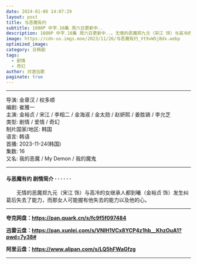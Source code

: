 ```yaml
---
date: 2024-01-06 14:07:29
layout: post
title: 与恶魔有约
subtitle: 1080P 中字.16集 周六日更新中..
description: 1080P 中字.16集 周六日更新中..。无情的恶魔郑九元（宋江 饰）与高冷的女继承人都到曦（金裕贞 饰）发生纠葛后失去了能力，而那女人可能握有他失去的能力以及他的心...
image: https://cdn-us.imgs.moe/2023/11/26/与恶魔有约_Vt9vW5jBdx.webp
optimized_image: 
category: 日韩剧
tags:
  - 剧情
  - 奇幻
author: 对酒当歌
paginate: true
---
```

---

导演: 金章汉 / 权多顺  
编剧: 崔雅一  
主演: 金裕贞 / 宋江 / 李相二 / 金海淑 / 金太勋 / 赵妍熙 / 姜胜镐 / 李允芝  
类型: 剧情 / 爱情 / 奇幻  
制片国家/地区: 韩国  
语言: 韩语  
首播: 2023-11-24(韩国)  
集数: 16  
又名: 我的恶魔 / My Demon / 我的魔鬼  

---

#### 与恶魔有约 剧情简介 · · · · · ·

　　无情的恶魔郑九元（宋江 饰）与高冷的女继承人都到曦（金裕贞 饰）发生纠葛后失去了能力，而那女人可能握有他失去的能力以及他的心。

---

**夸克网盘：<https://pan.quark.cn/s/fc9f5f097484>**

**迅雷云盘：<https://pan.xunlei.com/s/VNlH1VCx8YCP4z1hb__KhzOuA1?pwd=7y38#>**

**阿里云盘：<https://www.alipan.com/s/LQ5hFWaGfzg>**

---
